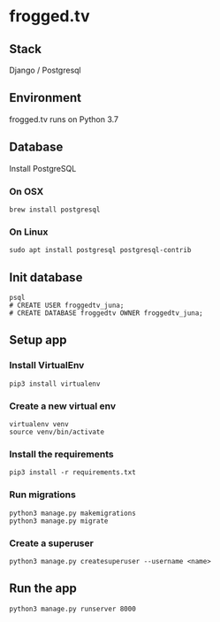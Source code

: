 # frogged.tv
## Stack

Django / Postgresql
## Environment

frogged.tv runs on Python 3.7
## Database
Install PostgreSQL

### On OSX
```
brew install postgresql
```
### On Linux
```
sudo apt install postgresql postgresql-contrib
```
## Init database

```
psql
# CREATE USER froggedtv_juna;
# CREATE DATABASE froggedtv OWNER froggedtv_juna;
```

## Setup app
### Install VirtualEnv
```
pip3 install virtualenv
```
### Create a new virtual env
```
virtualenv venv
source venv/bin/activate
```
### Install the requirements
```
pip3 install -r requirements.txt
```
### Run migrations
```
python3 manage.py makemigrations
python3 manage.py migrate
```
### Create a superuser
```
python3 manage.py createsuperuser --username <name>
```
## Run the app
```
python3 manage.py runserver 8000
```
